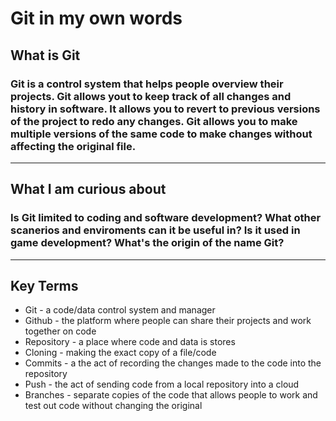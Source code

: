 # Git in my own words
## What is Git
### Git is a control system that helps people overview their projects. Git allows yout to keep track of all changes  and history in software. It allows you to revert to previous versions of the project to redo any changes. Git allows you to make multiple versions of the same code to make changes without affecting the original file.
---
## What I am curious about
### Is Git limited to coding and software development? What other scanerios and enviroments can it be useful in? Is it used in game development? What's the origin of the name Git?
---
## Key Terms
* Git - a code/data control system and manager
* Github - the platform where people can share their projects and work together on code
* Repository - a place where code and data is stores
* Cloning - making the exact copy of a file/code
* Commits - a the act of recording the changes made to the code into the repository
* Push - the act of sending code from a local repository into a cloud
* Branches - separate copies of the code that allows people to work and test out code without changing the original